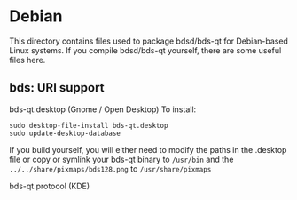 
Debian
====================
This directory contains files used to package bdsd/bds-qt
for Debian-based Linux systems. If you compile bdsd/bds-qt yourself, there are some useful files here.

## bds: URI support ##


bds-qt.desktop  (Gnome / Open Desktop)
To install:

	sudo desktop-file-install bds-qt.desktop
	sudo update-desktop-database

If you build yourself, you will either need to modify the paths in
the .desktop file or copy or symlink your bds-qt binary to `/usr/bin`
and the `../../share/pixmaps/bds128.png` to `/usr/share/pixmaps`

bds-qt.protocol (KDE)

